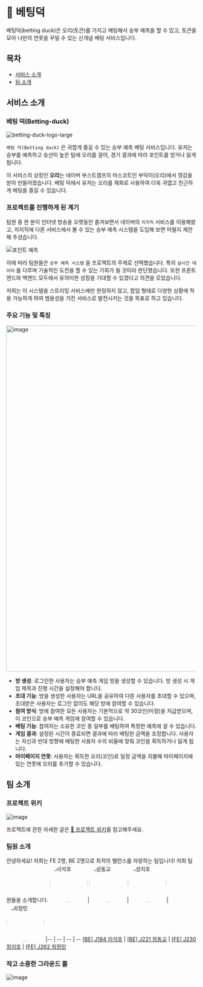 # 🐤 베팅덕
베팅덕(betting duck)은 오리(토큰)를 가지고 베팅해서 승부 예측을 할 수 있고, 토큰을 모아 나만의 연못을 꾸밀 수 있는 신개념 베팅 서비스입니다.

## 목차
- [서비스 소개](#서비스-소개)
- [팀 소개](#팀-소개)

## 서비스 소개

### 베팅 덕(Betting-duck)

![betting-duck-logo-large](https://github.com/user-attachments/assets/c12efddf-8a30-4308-8377-81046fdee45e)


`베팅 덕(Betting duck)` 은 귀엽게 즐길 수 있는 승부 예측 베팅 서비스입니다. 유저는 승부를 예측하고 승산이 높은 팀에 오리를 걸어, 경기 결과에 따라 포인트를 얻거나 잃게 됩니다.

이 서비스의 상징인 **오리**는 네이버 부스트캠프의 마스코트인 부덕이(오리)에서 영감을 받아 만들어졌습니다. 베팅 덕에서 유저는 오리를 재화로 사용하여 더욱 귀엽고 친근하게 베팅을 즐길 수 있습니다.

### 프로젝트를 진행하게 된 계기

팀원 중 한 분이 인터넷 방송을 오랫동안 즐겨보면서 네이버의 `치지직` 서비스를 이용해왔고, 치지직에 다른 서비스에서 볼 수 있는 승부 예측 시스템을 도입해 보면 어떨지 제안해 주셨습니다.

![포인트 예측](https://github.com/user-attachments/assets/54afa132-5587-4518-ab35-e0ab9d43cad8)

이에 따라 팀원들은 `승부 예측 시스템` 을 프로젝트의 주제로 선택했습니다. 특히 `실시간 데이터` 를 다루며 기술적인 도전을 할 수 있는 기회가 될 것이라 판단했습니다. 또한 프론트엔드와 백엔드 모두에서 유의미한 성장을 기대할 수 있겠다고 의견을 모았습니다.

저희는 이 시스템을 스트리밍 서비스에만 한정하지 않고, 팝업 형태로 다양한 상황에 적용 가능하게 하여 범용성을 가진 서비스로 발전시키는 것을 목표로 하고 있습니다.

### 주요 기능 및 특징

<img width="917" alt="image" src="https://github.com/user-attachments/assets/81deb355-96e6-4896-8142-d3d46e971a3f">

- **방 생성**: 로그인한 사용자는 승부 예측 게임 방을 생성할 수 있습니다. 방 생성 시 게임 제목과 진행 시간을 설정해야 합니다.
- **초대 기능**: 방을 생성한 사용자는 URL을 공유하여 다른 사용자를 초대할 수 있으며, 초대받은 사용자는 로그인 없이도 해당 방에 참여할 수 있습니다.
- **참여 방식**: 방에 참여한 모든 사용자는 기본적으로 약 30코인(미정)을 지급받으며, 이 코인으로 승부 예측 게임에 참여할 수 있습니다.
- **베팅 기능**: 참여자는 소유한 코인 중 일부를 배팅하여 특정한 예측에 걸 수 있습니다.
- **게임 결과**: 설정된 시간이 종료되면 결과에 따라 베팅한 금액을 조정합니다. 사용자는 자신과 반대 방향에 배팅한 사용자 수의 비율에 맞춰 코인을 획득하거나 잃게 됩니다.
- **마이페이지 연못**: 사용자는 획득한 오리(코인)로 일정 금액을 지불해 마이페이지에 있는 연못에 오리를 추가할 수 있습니다.

## 팀 소개
### 프로젝트 위키
![image](https://github.com/user-attachments/assets/216357e5-e62c-4251-9234-6191ba9352f1)

프로젝트에 관한 자세한 글은 [🔗 프로젝트 위키](https://github.com/boostcampwm-2024/web14-boostproject/wiki)를 참고해주세요.

### 팀원 소개
안녕하세요! 저희는 FE 2명, BE 2명으로 최적의 밸런스를 자랑하는 팀입니다!
저희 팀원들을 소개합니다.
<img src="https://github.com/user-attachments/assets/53314e4f-19ce-44a4-ab16-97f11c6d0aa7" width="100" height="100" style="border-radius: 50%;" alt="이석호">|<img src="https://github.com/user-attachments/assets/177efdb0-c65f-495f-9ab2-bdfab7c5ca94" width="100" height="100" style="border-radius: 50%;" alt="정동교">|<img src="https://github.com/user-attachments/assets/e10e662d-63d9-4530-8b9a-6cb72132aba5" width="100" height="100" style="border-radius: 50%;" alt="정지호">|<img src="https://github.com/user-attachments/assets/31a2d926-f044-4796-a1ac-2a9f7da0e809" width="100" height="100" style="border-radius: 50%;" alt="최정민">
|-- | -- | -- | --
[[BE] J184 이석호](https://github.com/LLagoon3) | [[BE] J221 정동교](https://github.com/dngyj) | [[FE] J230 정지호](https://github.com/stop0ho) | [[FE] J262 최정민](https://github.com/sunub)


### 작고 소중한 그라운드 룰
![image](https://github.com/user-attachments/assets/24ecdf17-9505-4398-bb1e-838ba6f464c7)

